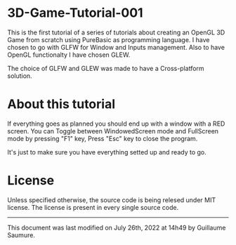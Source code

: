 # 3D-Game-Tutorial-001

This is the first tutorial of a series of tutorials about creating an OpenGL 3D Game from scratch using PureBasic as programming language. I have chosen to go with GLFW for Window and Inputs management. Also to have OpenGL functionalty I have chosen GLEW. 

The choice of GLFW and GLEW was made to have a Cross-platform solution. 

# About this tutorial

If everything goes as planned you should end up with a window with a RED screen. You can Toggle between WindowedScreen mode and FullScreen mode by pressing "F1" key, Press "Esc" key to close the program.

It's just to make sure you have everything setted up and ready to go.

# License

Unless specified otherwise, the source code is being relesed under MIT license. The license is present in every single source code.

---

This document was last modified on July 26th, 2022 at 14h49 by Guillaume Saumure. 
